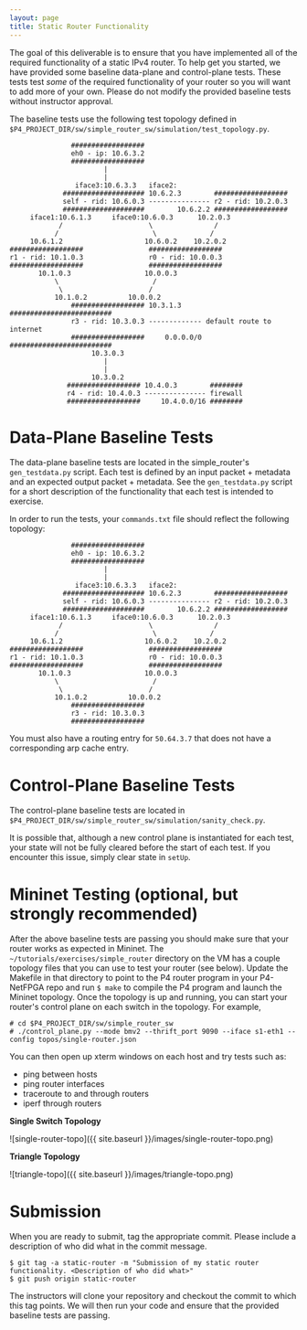 ```yaml
---
layout: page
title: Static Router Functionality
---
```


The goal of this deliverable is to ensure that you have implemented all of the required functionality of a static IPv4 router. To help get you started, we have provided some baseline data-plane and control-plane tests. These tests test *some* of the required functionality of your router so you will want to add more of your own. Please do not modify the provided baseline tests without instructor approval.

The baseline tests use the following test topology defined in `$P4_PROJECT_DIR/sw/simple_router_sw/simulation/test_topology.py`.

```
               ##################
               eh0 - ip: 10.6.3.2
               ##################
                       |
                       |
                iface3:10.6.3.3   iface2:
             #################### 10.6.2.3        ##################
             self - rid: 10.6.0.3 --------------- r2 - rid: 10.2.0.3
             ####################        10.6.2.2 ##################
     iface1:10.6.1.3     iface0:10.6.0.3      10.2.0.3
            /                     \               /
           /                       \             /
     10.6.1.2                    10.6.0.2    10.2.0.2
##################                ##################
r1 - rid: 10.1.0.3                r0 - rid: 10.0.0.3
##################                ##################
       10.1.0.3                  10.0.0.3
           \                       /
            \                     /
           10.1.0.2          10.0.0.2
               ################## 10.3.1.3      #########################
               r3 - rid: 10.3.0.3 ------------- default route to internet
               ##################     0.0.0.0/0 #########################
                    10.3.0.3
                       |
                       |
                    10.3.0.2
              ################## 10.4.0.3        ########
              r4 - rid: 10.4.0.3 --------------- firewall
              ##################     10.4.0.0/16 ########
```

# Data-Plane Baseline Tests

The data-plane baseline tests are located in the simple_router's `gen_testdata.py` script. Each test is defined by an input packet + metadata and an expected output packet + metadata. See the `gen_testdata.py` script for a short description of the functionality that each test is intended to exercise.

In order to run the tests, your `commands.txt` file should reflect the following topology:
```
               ##################
               eh0 - ip: 10.6.3.2
               ##################
                       |
                       |
                iface3:10.6.3.3   iface2:
             #################### 10.6.2.3        ##################
             self - rid: 10.6.0.3 --------------- r2 - rid: 10.2.0.3
             ####################        10.6.2.2 ##################
     iface1:10.6.1.3     iface0:10.6.0.3      10.2.0.3
            /                     \               /
           /                       \             /
     10.6.1.2                    10.6.0.2    10.2.0.2
##################                ##################
r1 - rid: 10.1.0.3                r0 - rid: 10.0.0.3
##################                ##################
       10.1.0.3                  10.0.0.3
           \                       /
            \                     /
           10.1.0.2          10.0.0.2
               ##################
               r3 - rid: 10.3.0.3
               ##################
```
You must also have a routing entry for `50.64.3.7` that does not have a corresponding arp cache entry.

# Control-Plane Baseline Tests

The control-plane baseline tests are located in `$P4_PROJECT_DIR/sw/simple_router_sw/simulation/sanity_check.py`.

It is possible that, although a new control plane is instantiated for each test, your state will not be fully cleared before the start of each test. If you encounter this issue, simply clear state in `setUp`.

# Mininet Testing (optional, but strongly recommended)

After the above baseline tests are passing you should make sure that your router works as expected in Mininet. The `~/tutorials/exercises/simple_router` directory on the VM has a couple topology files that you can use to test your router (see below). Update the Makefile in that directory to point to the P4 router program in your P4-NetFPGA repo and run `$ make` to compile the P4 program and launch the Mininet topology. Once the topology is up and running, you can start your router's control plane on each switch in the topology. For example,

```
# cd $P4_PROJECT_DIR/sw/simple_router_sw
# ./control_plane.py --mode bmv2 --thrift_port 9090 --iface s1-eth1 --config topos/single-router.json
```

You can then open up xterm windows on each host and try tests such as:
* ping between hosts
* ping router interfaces
* traceroute to and through routers
* iperf through routers

**Single Switch Topology**

![single-router-topo]({{ site.baseurl }}/images/single-router-topo.png)

**Triangle Topology**

![triangle-topo]({{ site.baseurl }}/images/triangle-topo.png)

# Submission

When you are ready to submit, tag the appropriate commit. Please include a description of who did what in the commit message.

```
$ git tag -a static-router -m "Submission of my static router functionality. <Description of who did what>"
$ git push origin static-router
```

The instructors will clone your repository and checkout the commit to which this tag points. We will then run your code and ensure that the provided baseline tests are passing.
